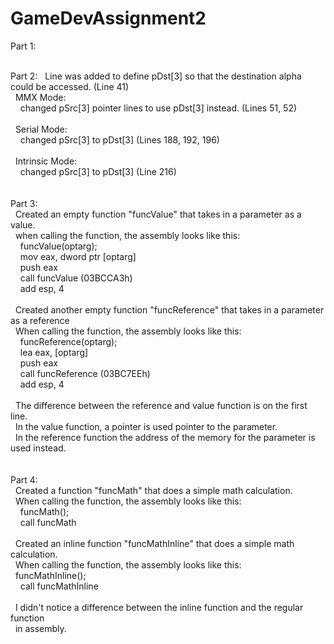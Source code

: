 # GameDevAssignment2

Part 1:
<br /><br />

Part 2:
&nbsp;&nbsp;Line was added to define pDst[3] so that the destination alpha could be accessed. (Line 41)<br />
&nbsp;&nbsp;MMX Mode:<br />
&nbsp;&nbsp;&nbsp;&nbsp;changed pSrc[3] pointer lines to use pDst[3] instead. (Lines 51, 52)<br />
<br />
&nbsp;&nbsp;Serial Mode:<br /> 
&nbsp;&nbsp;&nbsp;&nbsp;changed pSrc[3] to pDst[3] (Lines 188, 192, 196)<br />
<br />
&nbsp;&nbsp;Intrinsic Mode:<br />
&nbsp;&nbsp;&nbsp;&nbsp;changed pSrc[3] to pDst[3] (Line 216)<br />
<br />
<br />
Part 3:<br />
&nbsp;&nbsp;Created an empty function "funcValue" that takes in a parameter as a value.<br />
&nbsp;&nbsp;when calling the function, the assembly looks like this:<br />
&nbsp;&nbsp;&nbsp;&nbsp;funcValue(optarg);<br />
&nbsp;&nbsp;&nbsp;&nbsp;mov   eax, dword ptr [optarg]<br />
&nbsp;&nbsp;&nbsp;&nbsp;push  eax<br />
&nbsp;&nbsp;&nbsp;&nbsp;call  funcValue (03BCCA3h)<br />
&nbsp;&nbsp;&nbsp;&nbsp;add   esp, 4<br />
<br />
&nbsp;&nbsp;Created another empty function "funcReference" that takes in a parameter as a reference<br />
&nbsp;&nbsp;When calling the function, the assembly looks like this:<br />
&nbsp;&nbsp;&nbsp;&nbsp;funcReference(optarg);<br />
&nbsp;&nbsp;&nbsp;&nbsp;lea   eax, [optarg]<br />
&nbsp;&nbsp;&nbsp;&nbsp;push  eax<br />
&nbsp;&nbsp;&nbsp;&nbsp;call  funcReference (03BC7EEh)<br />
&nbsp;&nbsp;&nbsp;&nbsp;add   esp, 4<br />
<br />
&nbsp;&nbsp;The difference between the reference and value function is on the first line.<br />
&nbsp;&nbsp;In the value function, a pointer is used pointer to the parameter.<br />
&nbsp;&nbsp;In the reference function the address of the memory for the parameter is used instead.<br />
<br />
<br />
Part 4:<br />
&nbsp;&nbsp;Created a function "funcMath" that does a simple math calculation.<br />
&nbsp;&nbsp;When calling the function, the assembly looks like this:<br />
&nbsp;&nbsp;&nbsp;&nbsp;funcMath();<br />
&nbsp;&nbsp;&nbsp;&nbsp;call funcMath<br />
<br />
&nbsp;&nbsp;Created an inline function "funcMathInline" that does a simple math calculation.<br />
&nbsp;&nbsp;When calling the function, the assembly looks like this:<br />
&nbsp;&nbsp;funcMathInline();<br />
&nbsp;&nbsp;&nbsp;&nbsp;call funcMathInline<br />
<br />
&nbsp;&nbsp;I didn't notice a difference between the inline function and the regular function<br />
&nbsp;&nbsp;in assembly.<br />
